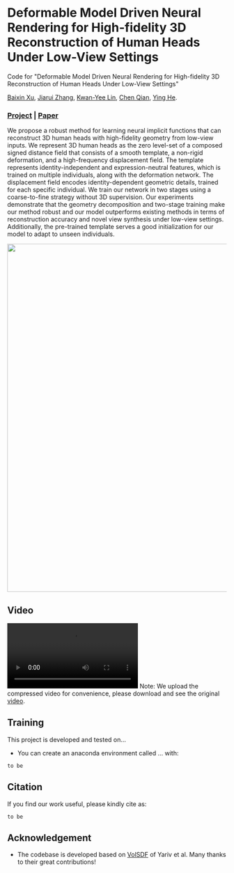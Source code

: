 # Deformable Model Driven Neural Rendering for High-fidelity 3D Reconstruction of Human Heads Under Low-View Settings
Code for "Deformable Model Driven Neural Rendering for High-fidelity 3D Reconstruction of Human Heads Under Low-View Settings"

[Baixin Xu](https://github.com/xubaixinxbx/High-fidelity-3D-Reconstruction-of-Human-Heads), [Jiarui Zhang](https://github.com/xubaixinxbx/High-fidelity-3D-Reconstruction-of-Human-Heads), [Kwan-Yee Lin](https://kwanyeelin.github.io/), [Chen Qian](https://scholar.google.com/citations?user=AerkT0YAAAAJ&hl=zh-CN), [Ying He](https://personal.ntu.edu.sg/yhe/).

### [Project](https://github.com/xubaixinxbx/High-fidelity-3D-Reconstruction-of-Human-Heads) | [Paper](https://github.com/xubaixinxbx/High-fidelity-3D-Reconstruction-of-Human-Heads)

We propose a robust method for learning neural implicit functions that can reconstruct 3D human heads with high-fidelity geometry from low-view inputs. We represent 3D human heads as the zero level-set of a composed signed distance field that consists of a smooth template, a non-rigid deformation, and a high-frequency displacement field. The template represents identity-independent and expression-neutral features, which is trained on multiple individuals, along with the deformation network. The displacement field encodes identity-dependent geometric details, trained for each specific individual. We train our network in two stages using a coarse-to-fine strategy without 3D supervision. Our experiments demonstrate that the geometry decomposition and two-stage training make our method robust and our model outperforms existing methods in terms of reconstruction accuracy and novel view synthesis under low-view settings. Additionally, the pre-trained template serves a good initialization for our model to adapt to unseen individuals.

<img src='./misc/arch_pipeline.png' width=800>

## Video

<video controls src="./misc/video_compress.mp4"></video>
Note: We upload the compressed video for convenience, please download and see the original [video](https://github.com/xubaixinxbx/High-fidelity-3D-Reconstruction-of-Human-Heads/tree/main/misc).

## Training
This project is developed and tested on...
- You can create an anaconda environment called ... with:
```
to be
```

## Citation

If you find our work useful, please kindly cite as:
```
to be
```

## Acknowledgement
* The codebase is developed based on [VolSDF](https://github.com/lioryariv/volsdf) of Yariv et al. Many thanks to their great contributions!